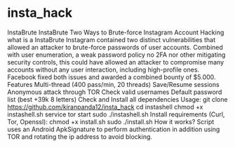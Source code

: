 # insta_hack
InstaBrute
InstaBrute Two Ways to Brute-force Instagram Account Hacking
what is a InstaBrute
Instagram contained two distinct vulnerabilities that allowed an attacker to brute-force
passwords of user accounts. Combined with user enumeration, a weak password policy
no 2FA nor other mitigating security controls, this could have allowed an attacker to compromise
many accounts without any user interaction, including high-profile ones.
Facebook fixed both issues and awarded a combined bounty of $5.000.
Features
Multi-thread (400 pass/min, 20 threads)
Save/Resume sessions
Anonymous attack through TOR
Check valid usernames
Default password list (best +39k 8 letters)
Check and Install all dependencies
Usage:
git clone https://github.com/kiranpanda12/insta_hack
cd instashell
chmod +x instashell.sh
service tor start
sudo ./instashell.sh
Install requirements (Curl, Tor, Openssl):
chmod +x install.sh
sudo ./install.sh
How it works?
Script uses an Android ApkSignature to perform authentication in addition using TOR and rotating the ip address to avoid blocking.
